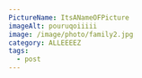 ```yaml
---
PictureName: ItsANameOFPicture
imageAlt: pouruqoiiiii
image: /image/photo/family2.jpg
category: ALLEEEEZ
tags:
  - post
---
```

